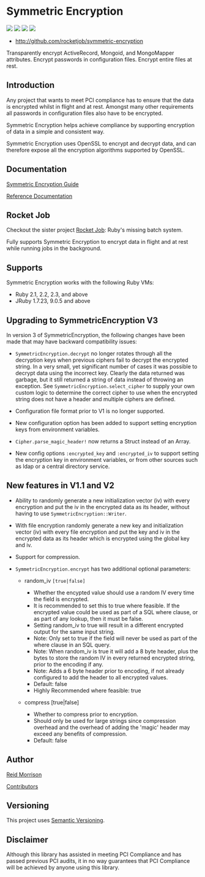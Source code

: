 # Symmetric Encryption
![](https://img.shields.io/gem/v/symmetric-encryption.svg) ![](https://img.shields.io/travis/rocketjob/symmetric-encryption.svg) ![](https://img.shields.io/gem/dt/symmetric-encryption.svg)  ![](https://img.shields.io/badge/status-production%20ready-blue.svg)

* http://github.com/rocketjob/symmetric-encryption

Transparently encrypt ActiveRecord, Mongoid, and MongoMapper attributes. Encrypt passwords in configuration files. Encrypt entire files at rest.

## Introduction

Any project that wants to meet PCI compliance has to ensure that the data is encrypted
whilst in flight and at rest. Amongst many other requirements all passwords
in configuration files also have to be encrypted.

Symmetric Encryption helps achieve compliance by supporting encryption of data in a simple
and consistent way.

Symmetric Encryption uses OpenSSL to encrypt and decrypt data, and can therefore
expose all the encryption algorithms supported by OpenSSL.

## Documentation

[Symmetric Encryption Guide](http://rocketjob.github.io/symmetric-encryption)

[Reference Documentation](http://www.rubydoc.info/gems/symmetric-encryption/)

## Rocket Job

Checkout the sister project [Rocket Job](http://rocketjob.io): Ruby's missing batch system.

Fully supports Symmetric Encryption to encrypt data in flight and at rest while running jobs in the background.

## Supports

Symmetric Encryption works with the following Ruby VMs:

- Ruby 2.1, 2.2, 2.3, and above
- JRuby 1.7.23, 9.0.5 and above

## Upgrading to SymmetricEncryption V3

In version 3 of SymmetricEncryption, the following changes have been made that
may have backward compatibility issues:

* `SymmetricEncryption.decrypt` no longer rotates through all the decryption keys
  when previous ciphers fail to decrypt the encrypted string.
  In a very small, yet significant number of cases it was possible to decrypt data
  using the incorrect key. Clearly the data returned was garbage, but it still
  returned a string of data instead of throwing an exception.
  See `SymmetricEncryption.select_cipher` to supply your own custom logic to
  determine the correct cipher to use when the encrypted string does not have a
  header and multiple ciphers are defined.

* Configuration file format prior to V1 is no longer supported.

* New configuration option has been added to support setting encryption keys
  from environment variables.

* `Cipher.parse_magic_header!` now returns a Struct instead of an Array.

* New config options `:encrypted_key` and `:encrypted_iv` to support setting
  the encryption key in environment variables, or from other sources such as ldap
  or a central directory service.

## New features in V1.1 and V2

* Ability to randomly generate a new initialization vector (iv) with every
  encryption and put the iv in the encrypted data as its header, without having
  to use `SymmetricEncryption::Writer`.

* With file encryption randomly generate a new key and initialization vector (iv) with every
  file encryption and put the key and iv in the encrypted data as its header which
  is encrypted using the global key and iv.

* Support for compression.

* `SymmetricEncryption.encrypt` has two additional optional parameters:
    * random_iv `[true|false]`
        * Whether the encypted value should use a random IV every time the
          field is encrypted.
        * It is recommended to set this to true where feasible. If the encrypted
          value could be used as part of a SQL where clause, or as part
          of any lookup, then it must be false.
        * Setting random_iv to true will result in a different encrypted output for
          the same input string.
        * Note: Only set to true if the field will never be used as part of
          the where clause in an SQL query.
        * Note: When random_iv is true it will add a 8 byte header, plus the bytes
          to store the random IV in every returned encrypted string, prior to the
          encoding if any.
        * Note: Adds a 6 byte header prior to encoding, if not already configured
          to add the header to all encrypted values.
        * Default: false
        * Highly Recommended where feasible: true

    * compress [true|false]
        * Whether to compress prior to encryption.
        * Should only be used for large strings since compression overhead and
          the overhead of adding the 'magic' header may exceed any benefits of
          compression.
        * Default: false

## Author

[Reid Morrison](https://github.com/reidmorrison)

[Contributors](https://github.com/rocketjob/symmetric-encryption/graphs/contributors)

## Versioning

This project uses [Semantic Versioning](http://semver.org/).

## Disclaimer

Although this library has assisted in meeting PCI Compliance and has passed
previous PCI audits, it in no way guarantees that PCI Compliance will be
achieved by anyone using this library.
